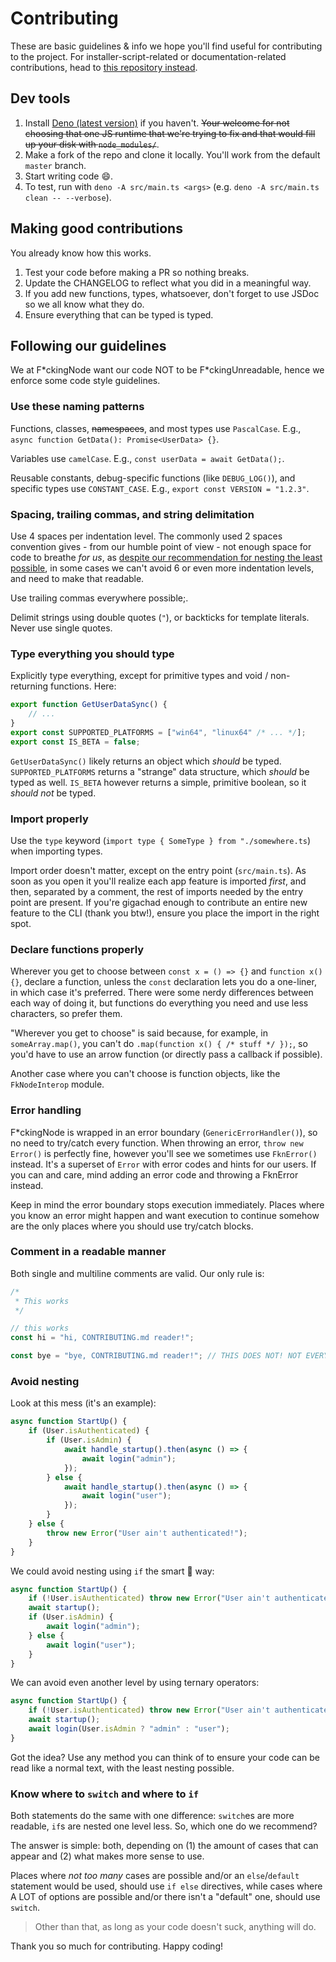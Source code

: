 # Contributing

These are basic guidelines & info we hope you'll find useful for contributing to the project. For installer-script-related or documentation-related contributions, head to [this repository instead](https://github.com/FuckingNode/fuckingnode.github.io).

## Dev tools

1. Install [Deno (latest version)](https://deno.com) if you haven't. ~~Your welcome for not choosing that one JS runtime that we're trying to fix and that would fill up your disk with `node_modules/`~~.
2. Make a fork of the repo and clone it locally. You'll work from the default `master` branch.
3. Start writing code :smile:.
4. To test, run with `deno -A src/main.ts <args>` (e.g. `deno -A src/main.ts clean -- --verbose`).

## Making good contributions

You already know how this works.

1. Test your code before making a PR so nothing breaks.
2. Update the CHANGELOG to reflect what you did in a meaningful way.
3. If you add new functions, types, whatsoever, don't forget to use JSDoc so we all know what they do.
4. Ensure everything that can be typed is typed.

## Following our guidelines

We at F\*ckingNode want our code NOT to be F\*ckingUnreadable, hence we enforce some code style guidelines.

### Use these naming patterns

Functions, classes, ~~namespaces~~, and most types use `PascalCase`. E.g., `async function GetData(): Promise<UserData> {}`.

Variables use `camelCase`. E.g., `const userData = await GetData();`.

Reusable constants, debug-specific functions (like `DEBUG_LOG()`), and specific types use `CONSTANT_CASE`. E.g., `export const VERSION = "1.2.3"`.

### Spacing, trailing commas, and string delimitation

Use 4 spaces per indentation level. The commonly used 2 spaces convention gives - from our humble point of view - not enough space for code to breathe _for us_, as [despite our recommendation for nesting the least possible](#avoid-nesting), in some cases we can't avoid 6 or even more indentation levels, and need to make that readable.

Use trailing commas everywhere possible;.

Delimit strings using double quotes (`"`), or backticks for template literals. Never use single quotes.

### Type everything you should type

Explicitly type everything, except for primitive types and void / non-returning functions. Here:

```ts
export function GetUserDataSync() {
    // ...
}
export const SUPPORTED_PLATFORMS = ["win64", "linux64" /* ... */];
export const IS_BETA = false;
```

`GetUserDataSync()` likely returns an object which _should_ be typed. `SUPPORTED_PLATFORMS` returns a "strange" data structure, which _should_ be typed as well. `IS_BETA` however returns a simple, primitive boolean, so it _should not_ be typed.

### Import properly

Use the `type` keyword (`import type { SomeType } from "./somewhere.ts`) when importing types.

Import order doesn't matter, except on the entry point (`src/main.ts`). As soon as you open it you'll realize each app feature is imported _first_, and then, separated by a comment, the rest of imports needed by the entry point are present. If you're gigachad enough to contribute an entire new feature to the CLI (thank you btw!), ensure you place the import in the right spot.

### Declare functions properly

Wherever you get to choose between `const x = () => {}` and `function x() {}`, declare a function, unless the `const` declaration lets you do a one-liner, in which case it's preferred. There were some nerdy differences between each way of doing it, but functions do everything you need and use less characters, so prefer them.

"Wherever you get to choose" is said because, for example, in `someArray.map()`, you can't do `.map(function x() { /* stuff */ });`, so you'd have to use an arrow function (or directly pass a callback if possible).

Another case where you can't choose is function objects, like the `FkNodeInterop` module.

### Error handling

F\*ckingNode is wrapped in an error boundary (`GenericErrorHandler()`), so no need to try/catch every function. When throwing an error, `throw new Error()` is perfectly fine, however you'll see we sometimes use `FknError()` instead. It's a superset of `Error` with error codes and hints for our users. If you can and care, mind adding an error code and throwing a FknError instead.

Keep in mind the error boundary stops execution immediately. Places where you know an error might happen and want execution to continue somehow are the only places where you should use try/catch blocks.

### Comment in a readable manner

Both single and multiline comments are valid. Our only rule is:

```ts
/*
 * This works
 */

// this works
const hi = "hi, CONTRIBUTING.md reader!";

const bye = "bye, CONTRIBUTING.md reader!"; // THIS DOES NOT! NOT EVERYONE HAS A 4K MONITOR TO READ THIS COMMENT WITHOUT SCROLLING OR ENABLING LINE WRAP!
```

### Avoid nesting

Look at this mess (it's an example):

```ts
async function StartUp() {
    if (User.isAuthenticated) {
        if (User.isAdmin) {
            await handle_startup().then(async () => {
                await login("admin");
            });
        } else {
            await handle_startup().then(async () => {
                await login("user");
            });
        }
    } else {
        throw new Error("User ain't authenticated!");
    }
}
```

We could avoid nesting using `if` the smart 🗿 way:

```ts
async function StartUp() {
    if (!User.isAuthenticated) throw new Error("User ain't authenticated!");
    await startup();
    if (User.isAdmin) {
        await login("admin");
    } else {
        await login("user");
    }
}
```

We can avoid even another level by using ternary operators:

```ts
async function StartUp() {
    if (!User.isAuthenticated) throw new Error("User ain't authenticated!");
    await startup();
    await login(User.isAdmin ? "admin" : "user");
}
```

Got the idea? Use any method you can think of to ensure your code can be read like a normal text, with the least nesting possible.

### Know where to `switch` and where to `if`

Both statements do the same with one difference: `switch`es are more readable, `if`s are nested one level less. So, which one do we recommend?

The answer is simple: both, depending on (1) the amount of cases that can appear and (2) what makes more sense to use.

Places where _not too many_ cases are possible and/or an `else`/`default` statement would be used, should use `if else` directives, while cases where A LOT of options are possible and/or there isn't a "default" one, should use `switch`.

> Other than that, as long as your code doesn't suck, anything will do.

Thank you so much for contributing. Happy coding!
